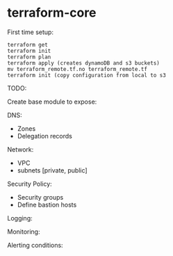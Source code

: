# terraform-core


First time setup: 

```mv terraform_remote.tf terraform_remote.tf.no
terraform get
terraform init
terraform plan
terraform apply (creates dynamoDB and s3 buckets)
mv terraform_remote.tf.no terraform_remote.tf
terraform init (copy configuration from local to s3
```

TODO: 

Create base module to expose: 

DNS: 
- Zones
- Delegation records

Network:
- VPC
- subnets [private, public] 

Security Policy:
- Security groups
- Define bastion hosts

Logging:

Monitoring:

Alerting conditions: 



